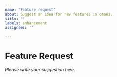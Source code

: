 ```yaml
---
name: "Feature request"
about: Suggest an idea for new features in cmaes.
title: ""
labels: enhancement
assignees: ''

---
```


# Feature Request

*Please write your suggestion here.*

